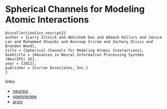 # Spherical Channels for Modeling Atomic Interactions

```
@incollection{scn_neurips22
author = {Larry Zitnick and Abhishek Das and Adeesh Kolluru and Janice Lan and Muhammed Shuaibi and Anuroop Sriram and Zachary Ulissi and Brandon Wood},
title = {Spherical Channels for Modeling Atomic Interactions},
booktitle = {Advances in Neural Information Processing Systems (NeurIPS) 35},
year = {2022},
publisher = {Curran Associates, Inc.}
}
```

links
- [neurips](https://nips.cc/Conferences/2022/Schedule?showEvent=52861)
- [openreview](https://openreview.net/forum?id=5Z3GURcqwT)
- [arxiv](https://arxiv.org/abs/2206.14331)
